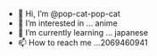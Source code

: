 - 👋 Hi, I’m @pop-cat-pop-cat
- 👀 I’m interested in ... anime 
- 🌱 I’m currently learning ... japanese
- 📫 How to reach me ...2069460941

<!---
pop-cat-pop-cat/pop-cat-pop-cat is a ✨ special ✨ repository because its `README.md` (this file) appears on your GitHub profile.
You can click the Preview link to take a look at your changes.
--->
